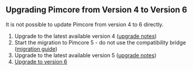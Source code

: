 ## Upgrading Pimcore from Version 4 to Version 6

It is not possible to update Pimcore from version 4 to 6 directly.

1. Upgrade to the latest available version 4 ([upgrade notes](https://pimcore.com/docs/4.6.x/Development_Documentation/Installation_and_Upgrade/Upgrade_Notes/Witin_V4.html))
2. Start the migration to Pimcore 5 - do not use the compatibility bridge ([migration guide](https://pimcore.com/docs/5.x/Development_Documentation/Installation_and_Upgrade/Updating_Pimcore/Upgrade_from_4_to_5/index.html))
3. Upgrade to the latest available version 5 ([upgrade notes](https://pimcore.com/docs/5.x/Development_Documentation/Installation_and_Upgrade/Upgrade_Notes/Within_V5/index.html))
4. [Upgrade to version 6](./01_V5_to_V6.md)

